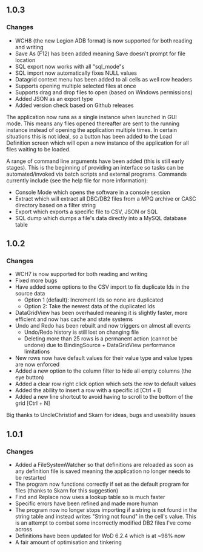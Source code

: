 ## 1.0.3

### Changes
* WCH8 (the new Legion ADB format) is now supported for both reading and writing
* Save As (F12) has been added meaning Save doesn't prompt for file location
* SQL export now works with all "sql_mode"s
* SQL import now automatically fixes NULL values
* Datagrid context menu has been added to all cells as well row headers
* Supports opening multiple selected files at once
* Supports drag and drop files to open (based on Windows permissions)
* Added JSON as an export type
* Added version check based on Github releases

The application now runs as a single instance when launched in GUI mode. This means any files opened thereafter are sent to the running instance instead of opening the application multiple times. In certain situations this is not ideal, so a button has been added to the Load Definition screen which will open a new instance of the application for all files waiting to be loaded.

A range of command line arguments have been added (this is still early stages). This is the beginning of providing an interface so tasks can be automated/invoked via batch scripts and external programs.
Commands currently include (see the help file for more information):
* Console Mode which opens the software in a console session
* Extract which will extract all DBC/DB2 files from a MPQ archive or CASC directory based on a filter string
* Export which exports a specific file to CSV, JSON or SQL
* SQL dump which dumps a file's data directly into a MySQL database table

## 1.0.2

### Changes
* WCH7 is now supported for both reading and writing
* Fixed more bugs
* Have added some options to the CSV import to fix duplicate Ids in the source data
   * Option 1 (default): Increment Ids so none are duplicated
   * Option 2: Take the newest data of the duplicated Ids
* DataGridView has been overhauled meaning it is slightly faster, more efficient and now has cache and state systems
* Undo and Redo has been rebuilt and now triggers on almost all events
   * Undo/Redo history is still lost on changing file
   * Deleting more than 25 rows is a permanent action (cannot be undone) due to BindingSource + DataGridView performance limitations
* New rows now have default values for their value type and value types are now enforced
* Added a new option to the column filter to hide all empty columns (the eye button)
* Added a clear row right click option which sets the row to default values
* Added the ability to insert a row with a specific id [Ctrl + I]
* Added a new line shortcut to avoid having to scroll to the bottom of the grid [Ctrl + N]

Big thanks to UncleChristiof and Skarn for ideas, bugs and useability issues

## 1.0.1

### Changes
* Added a FileSystemWatcher so that definitions are reloaded as soon as any definition file is saved meaning the application no longer needs to be restarted
* The program now functions correctly if set as the default program for files (thanks to Skarn for this suggestion)
* Find and Replace now uses a lookup table so is much faster
* Specific errors have been refined and made more human
* The program now no longer stops importing if a string is not found in the string table and instead writes "String not found" in the cell's value. This is an attempt to combat some incorrectly modified DB2 files I've come across
* Definitions have been updated for WoD 6.2.4 which is at ~98% now
* A fair amount of optimisation and tinkering
